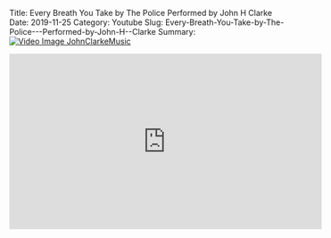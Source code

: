 Title: Every Breath You Take by The Police   Performed by John H  Clarke
Date: 2019-11-25
Category: Youtube
Slug: Every-Breath-You-Take-by-The-Police---Performed-by-John-H--Clarke
Summary: <a href="/Every-Breath-You-Take-by-The-Police---Performed-by-John-H--Clarke.html/"><img src="https://i.ytimg.com/vi/aHQLWkBS1jc/hqdefault.jpg" alt="Video Image JohnClarkeMusic"></a>

<iframe width="560" height="315" src="https://www.youtube.com/embed/aHQLWkBS1jc" title="YouTube video player" frameborder="0" allow="accelerometer; autoplay; clipboard-write; encrypted-media; gyroscope; picture-in-picture" allowfullscreen></iframe>

